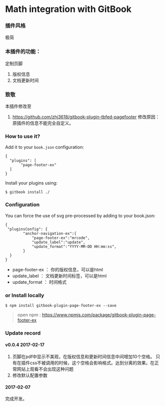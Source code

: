 Math integration with GitBook
==============

### 插件风格
极简

### 本插件的功能：
定制页脚

1. 版权信息
2. 文档更新时间

### 致敬
本插件修改至

1. https://github.com/zhj3618/gitbook-plugin-tbfed-pagefooter
修改原因：原插件的信息不能完全自定义。

### How to use it?

Add it to your `book.json` configuration:

```
{
  "plugins": [
       "page-footer-ex"
  ]
}
```

Install your plugins using:

```
$ gitbook install ./
``` 

### Configuration

You can force the use of svg pre-processed by adding to your book.json:

```
{
 "pluginsConfig": {	   
		"anchor-navigation-ex":{
			"page-footer-ex":"mrcode",
			"update_label":"update",
			"update_format":"YYYY-MM-DD HH:mm:ss",
		}	   
  }	
}
```
- page-footer-ex ： 你的版权信息，可以是html
- update_label ： 文档更新时间标签，可以是html
- update_format ： 时间格式
 
### or Install locally

```
$ npm install gitbook-plugin-page-footer-ex --save
```

>open npm : https://www.npmjs.com/package/gitbook-plugin-page-footer-ex

### Update record
#### v0.0.4 2017-02-17
1. 页脚在pdf中显示不美观，在版权信息和更新时间信息中间增加10个空格。
只有在插件css不被调用的时候，这个空格会影响格式。达到分离的效果。在正常网站上观看不会出现这种问题
2. 修改默认配置参数
#### 2017-02-07
完成开发。


